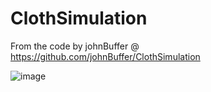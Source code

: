 # ClothSimulation
From the code by johnBuffer @ https://github.com/johnBuffer/ClothSimulation

![image](https://user-images.githubusercontent.com/12353675/131582096-0e4877a5-abf9-4ae4-9eef-b73e5020ebdc.png)

